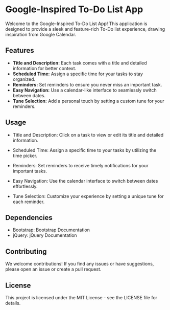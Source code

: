 # Google-Inspired To-Do List App

Welcome to the Google-Inspired To-Do List App! This application is designed to provide a sleek and feature-rich To-Do list experience, drawing inspiration from Google Calendar.

## Features

- **Title and Description:** Each task comes with a title and detailed information for better context.
- **Scheduled Time:** Assign a specific time for your tasks to stay organized.
- **Reminders:** Set reminders to ensure you never miss an important task.
- **Easy Navigation:** Use a calendar-like interface to seamlessly switch between dates.
- **Tune Selection:** Add a personal touch by setting a custom tune for your reminders.

## Usage
- Title and Description:
Click on a task to view or edit its title and detailed information.

- Scheduled Time:
Assign a specific time to your tasks by utilizing the time picker.

- Reminders:
Set reminders to receive timely notifications for your important tasks.

- Easy Navigation:
Use the calendar interface to switch between dates effortlessly.

- Tune Selection:
Customize your experience by setting a unique tune for each reminder.

## Dependencies
- Bootstrap: Bootstrap Documentation
- jQuery: jQuery Documentation

## Contributing
We welcome contributions! If you find any issues or have suggestions, please open an issue or create a pull request.

## License
This project is licensed under the MIT License - see the LICENSE file for details.